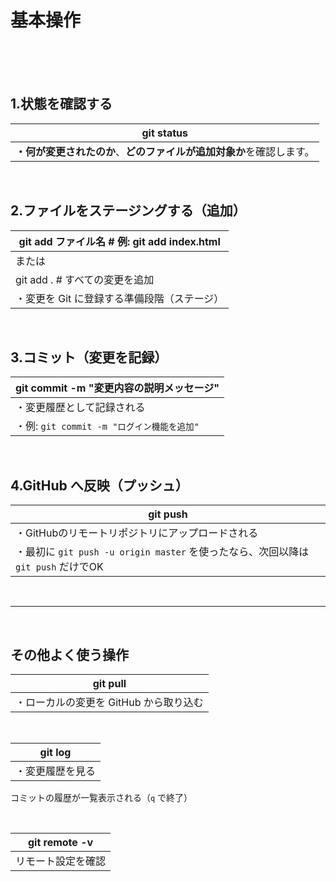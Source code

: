 #  基本操作
<br>
<br>
<br>

## 1.状態を確認する
| git status                                                           |
| -------------------------------------------------------------------- |
| **・何が変更されたのか**、**どのファイルが追加対象か**を確認します。 |

<br>

## 2.ファイルをステージングする（追加）
| git add ファイル名     # 例: git add index.html |
| ----------------------------------------------- |
| または                                          |
| git add .              # すべての変更を追加     |
| ・変更を Git に登録する準備段階（ステージ）     |

<br>

## 3.コミット（変更を記録）
| git commit -m "変更内容の説明メッセージ"   |
| ------------------------------------------ |
| ・変更履歴として記録される                 |
| ・例: `git commit -m "ログイン機能を追加"` |

<br>

## 4.GitHub へ反映（プッシュ）
| git push                                                                          |
| --------------------------------------------------------------------------------- |
| ・GitHubのリモートリポジトリにアップロードされる                                  |
| ・最初に `git push -u origin master` を使ったなら、次回以降は `git push` だけでOK |

<br>

-----------------
<br>


## その他よく使う操作


| git pull                               |
| -------------------------------------- |
| ・ローカルの変更を GitHub から取り込む |

<br>

| git log          |
| ---------------- |
| ・変更履歴を見る |
コミットの履歴が一覧表示される（`q` で終了）

<br>

| git remote -v      |
| ------------------ |
| リモート設定を確認 |
